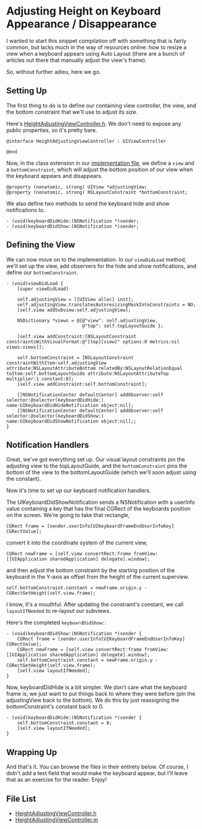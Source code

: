 Adjusting Height on Keyboard Appearance / Disappearance
=======================================================

I wanted to start this snippet compilation off with something that is fairly common, but lacks much in the way of resources online: how to resize a view when a keyboard appears using Auto Layout (there are a bunch of articles out there that manually adjust the view's frame).

So, without further adieu, here we go.

Setting Up
----------

The first thing to do is to define our containing view controller, the view, and the bottom constraint that we'll use to adjust its size.

Here's [HeightAdjustingViewController.h](HeightAdjustingViewController.h). We don't need to expose any public properties, so it's pretty bare.

```objc
@interface HeightAdjustingViewController : UIViewController

@end
```

Now, in the class extension in our [implementation file](HeightAdjustingViewController.m), we define a `view` and a `bottomConstraint`, which will adjust the bottom position of our view when the keyboard appears and disappears.

```objc
@property (nonatomic, strong) UIView *adjustingView;
@property (nonatomic, strong) NSLayoutConstraint *bottomConstraint;
```

We also define two methods to send the keyboard hide and show notifications to.

```objc
- (void)keyboardDidHide:(NSNotification *)sender;
- (void)keyboardDidShow:(NSNotification *)sender;
```

Defining the View
-----------------

We can now move on to the implementation. In our `viewDidLoad` method, we'll set up the view, add observers for the hide and show notifications, and define our `bottomConstraint`.

```objc
- (void)viewDidLoad {
    [super viewDidLoad]

    self.adjustingView = [[UIView alloc] init];
    self.adjustingView.translatesAutoresizingMaskIntoConstraints = NO;
    [self.view addSubview:self.adjustingView];

    NSDictionary *views = @{@"view": self.adjustingView,
                            @"top": self.topLayoutGuide };

    [self.view addConstraint:[NSLayoutConstraint constraintsWithVisualFormat:@"[top][view]" options:0 metrics:nil views:views]];

    self.bottomConstraint = [NSLayoutConstraint constraintWithItem:self.adjustingView attribute:NSLayoutAttributeBottom relatedBy:NSLayoutRelationEqual toItem:self.bottomLayoutGuide attribute:NSLayoutAttributeTop multiplier:1 constant:0];
    [self.view addConstraint:self.bottomConstraint];

    [[NSNotificationCenter defaultCenter] addObserver:self selector:@selector(keyboardDidHide:) name:UIKeyboardDidHideNotification object:nil];
    [[NSNotificationCenter defaultCenter] addObserver:self selector:@selector(keyboardDidShow:) name:UIKeyboardDidShowNotification object:nil];;
}
```

Notification Handlers
---------------------

Great, we've got everything set up. Our visual layout constraints pin the adjusting view to the topLayoutGuide, and the `bottomConstraint` pins the bottom of the view to the bottomLayoutGuide (which we'll soon adjust using the constant).

Now it's time to set up our keyboard notification handlers.

The UIKeyboardDidShowNotification sends a NSNotification with a userInfo value containing a key that has the final CGRect of the keyboards position on the screen. We're going to take that rectangle,

```objc
CGRect frame = [sender.userInfo[UIKeyboardFrameEndUserInfoKey] CGRectValue];
```

convert it into the coordinate system of the current view,

```objc
CGRect newFrame = [self.view convertRect:frame fromView:[[UIApplication sharedApplication] delegate].window];
```

and then adjust the bottom constraint by the starting position of the keyboard in the Y-axis as offset from the height of the current superview.

```objc
self.bottomConstraint.constant = newFrame.origin.y - CGRectGetHeight(self.view.frame);
```

I know, it's a mouthful. After updating the constraint's constant, we call `layoutIfNeeded` to re-layout our subviews.

Here's the completed `keyboardDidShow:`:

```objc
- (void)keyboardDidShow:(NSNotification *)sender {
    CGRect frame = [sender.userInfo[UIKeyboardFrameEndUserInfoKey] CGRectValue];
    CGRect newFrame = [self.view convertRect:frame fromView:[[UIApplication sharedApplication] delegate].window];
    self.bottomConstraint.constant = newFrame.origin.y - CGRectGetHeight(self.view.frame);
    [self.view layoutIfNeeded];
}
```

Now, keyboardDidHide is a bit simpler. We don't care what the keyboard frame is; we just want to put things back to where they were before (pin the adjustingView back to the bottom). We do this by just reassigning the bottomConstraint's constant back to 0.

```objc
- (void)keyboardDidHide:(NSNotification *)sender {
    self.bottomConstraint.constant = 0;
    [self.view layoutIfNeeded];
}
```

Wrapping Up
-----------

And that's it. You can browse the files in their entirety below. Of course, I didn't add a text field that would make the keyboard appear, but I'll leave that as an exercise for the reader. Enjoy!

File List
---------

* [HeightAdjustingViewController.h](HeightAdjustingViewController.h)
* [HeightAdjustingViewController.m](HeightAdjustingViewController.m)

